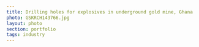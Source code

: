```yaml
--- 
title: Drilling holes for explosives in underground gold mine, Ghana
photo: GSKRCH143766.jpg 
layout: photo 
section: portfolio 
tags: industry  
---  
```

